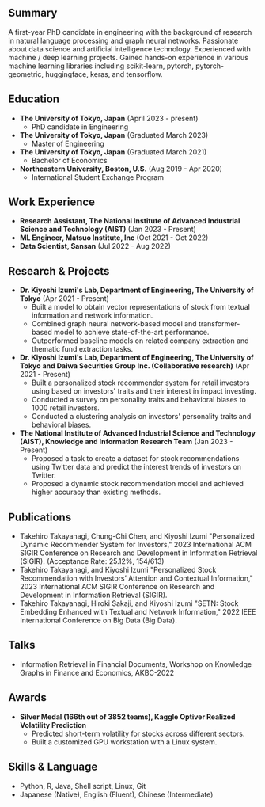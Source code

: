 ## Summary
A first-year PhD candidate in engineering with the background of research in natural language processing and graph neural networks.
Passionate about data science and artificial intelligence technology.
Experienced with machine / deep learning projects. Gained hands-on experience in various machine learning libraries including scikit-learn, pytorch, pytorch-geometric, huggingface, keras, and tensorflow.

## Education
- **The University of Tokyo, Japan** (April 2023 - present)
    - PhD candidate in Engineering
- **The University of Tokyo, Japan** (Graduated March 2023)
    - Master of Engineering
- **The University of Tokyo, Japan** (Graduated March 2021)
    - Bachelor of Economics
- **Northeastern University, Boston, U.S.** (Aug 2019 - Apr 2020)
    - International Student Exchange Program

## Work Experience
- **Research Assistant, The National Institute of Advanced Industrial Science and Technology (AIST)** (Jan 2023 - Present)
- **ML Engineer, Matsuo Institute, Inc** (Oct 2021 - Oct 2022)
- **Data Scientist, Sansan** (Jul 2022 - Aug 2022)

## Research & Projects
- **Dr. Kiyoshi Izumi's Lab, Department of Engineering, The University of Tokyo** (Apr 2021 - Present)
  - Built a model to obtain vector representations of stock from textual information and network information.
  - Combined graph neural network-based model and transformer-based model to achieve state-of-the-art performance.
  - Outperformed baseline models on related company extraction and thematic fund extraction tasks.
- **Dr. Kiyoshi Izumi's Lab, Department of Engineering, The University of Tokyo and Daiwa Securities Group Inc. (Collaborative research)** (Apr 2021 - Present)
  - Built a personalized stock recommender system for retail investors using based on investors' traits and their interest in impact investing.
  - Conducted a survey on personality traits and behavioral biases to 1000 retail investors.
  - Conducted a clustering analysis on investors' personality traits and behavioral biases.
- **The National Institute of Advanced Industrial Science and Technology (AIST), Knowledge and Information Research Team** (Jan 2023 - Present)
  - Proposed a task to create a dataset for stock recommendations using Twitter data and predict the interest trends of investors on Twitter.
  - Proposed a dynamic stock recommendation model and achieved higher accuracy than existing methods.

## Publications
- Takehiro Takayanagi, Chung-Chi Chen, and Kiyoshi Izumi "Personalized Dynamic Recommender System for Investors," 2023 International ACM SIGIR Conference on Research and Development in Information Retrieval (SIGIR). (Acceptance Rate: 25.12%, 154/613)
- Takehiro Takayanagi, and Kiyoshi Izumi "Personalized Stock Recommendation with Investors’ Attention and Contextual Information," 2023 International ACM SIGIR Conference on Research and Development in Information Retrieval (SIGIR).
- Takehiro Takayanagi, Hiroki Sakaji, and Kiyoshi Izumi "SETN: Stock Embedding Enhanced with Textual and Network Information," 2022 IEEE International Conference on Big Data (Big Data).

## Talks
- Information Retrieval in Financial Documents, Workshop on Knowledge Graphs in Finance and Economics, AKBC-2022

## Awards
- **Silver Medal (166th out of 3852 teams), Kaggle Optiver Realized Volatility Prediction**
  - Predicted short-term volatility for stocks across different sectors.
  - Built a customized GPU workstation with a Linux system.

## Skills & Language
- Python, R, Java, Shell script, Linux, Git
- Japanese (Native), English (Fluent), Chinese (Intermediate)